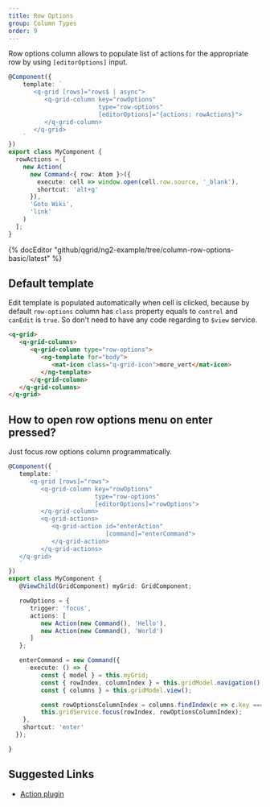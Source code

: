 ```yaml
---
title: Row Options
group: Column Types
order: 9
---
```


Row options column allows to populate list of actions for the appropriate row by using `[editorOptions]` input.

```typescript
@Component({
    template: `
       <q-grid [rows]="rows$ | async">
          <q-grid-column key="rowOptions"
                         type="row-options"
                         [editorOptions]="{actions: rowActions}">
          </q-grid-column>
       </q-grid>
    `
})
export class MyComponent {
  rowActions = [
    new Action(
      new Command<{ row: Atom }>({
        execute: cell => window.open(cell.row.source, '_blank'),
        shortcut: 'alt+g'
      }),
      'Goto Wiki',
      'link'
    )
  ];
}
```

{% docEditor "github/qgrid/ng2-example/tree/column-row-options-basic/latest" %}

## Default template

Edit template is populated automatically when cell is clicked, because by default `row-options` column has `class` property equals to `control` and `canEdit` is `true`. So don't need to have any code regarding to `$view` service.

```html
<q-grid>
   <q-grid-columns>
      <q-grid-column type="row-options">
         <ng-template for="body">
            <mat-icon class="q-grid-icon">more_vert</mat-icon>
         </ng-template>
      </q-grid-column>
   </q-grid-columns>
</q-grid>
```

## How to open row options menu on enter pressed?

Just focus row options column programmatically. 

```typescript
@Component({
   template: `
      <q-grid [rows]="rows">
         <q-grid-column key="rowOptions"
                        type="row-options"
                        [editorOptions]="rowOptions">
         </q-grid-column>
         <q-grid-actions>
            <q-grid-action id="enterAction"
                           [command]="enterCommand">
            </q-grid-action>
         </q-grid-actions>
   </q-grid>
   `
})
export class MyComponent {
   @ViewChild(GridComponent) myGrid: GridComponent;

   rowOptions = {
      trigger: 'focus',
      actions: [
         new Action(new Command(), 'Hello'),
         new Action(new Command(), 'World')
      ]
   };

   enterCommand = new Command({
      execute: () => {
         const { model } = this.myGrid;
         const { rowIndex, columnIndex } = this.gridModel.navigation();
         const { columns } = this.gridModel.view();

         const rowOptionsColumnIndex = columns.findIndex(c => c.key === 'rowOptions');
         this.gridService.focus(rowIndex, rowOptionsColumnIndex);
    },
    shortcut: 'enter'
  });

}
```

## Suggested Links

* [Action plugin](/plugin/action.html)